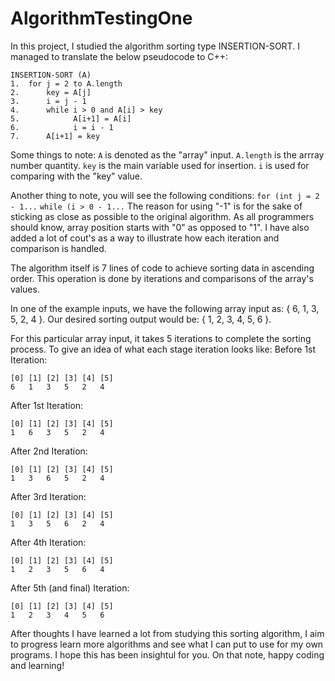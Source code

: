 # AlgorithmTestingOne

In this project, I studied the algorithm sorting type INSERTION-SORT. I managed to translate the below pseudocode to C++:

```
INSERTION-SORT (A)
1.  for j = 2 to A.length
2.      key = A[j]
3.      i = j - 1
4.      while i > 0 and A[i] > key
5.            A[i+1] = A[i]
6.            i = i - 1
7.      A[i+1] = key
```

Some things to note:
`A` is denoted as the "array" input.
`A.length` is the arrray number quantity.
`key` is the main variable used for insertion.
`i` is used for comparing with the "key" value.

Another thing to note, you will see the following conditions:
`for (int j = 2 - 1...`
`while (i > 0 - 1...`
The reason for using "-1" is for the sake of sticking as close as possible to the original algorithm. As all programmers should know, array position starts with "0" as opposed to "1". I have also added a lot of cout's as a way to illustrate how each iteration and comparison is handled.

The algorithm itself is 7 lines of code to achieve sorting data in ascending order. This operation is done by iterations and comparisons of the array's values.

In one of the example inputs, we have the following array input as: { 6, 1, 3, 5, 2, 4 }.
Our desired sorting output would be: { 1, 2, 3, 4, 5, 6 }.

For this particular array input, it takes 5 iterations to complete the sorting process. To give an idea of what each stage iteration looks like:
Before 1st Iteration:
```
[0] [1] [2] [3] [4] [5]
6   1   3   5   2   4
```

After 1st Iteration:
```
[0] [1] [2] [3] [4] [5]
1   6   3   5   2   4
```

After 2nd Iteration:
```
[0] [1] [2] [3] [4] [5]
1   3   6   5   2   4
```

After 3rd Iteration:
```
[0] [1] [2] [3] [4] [5]
1   3   5   6   2   4
```

After 4th Iteration:
```
[0] [1] [2] [3] [4] [5]
1   2   3   5   6   4
```

After 5th (and final) Iteration:
```
[0] [1] [2] [3] [4] [5]
1   2   3   4   5   6
```

After thoughts
I have learned a lot from studying this sorting algorithm, I aim to progress learn more algorithms and see what I can put to use for my own programs. I hope this has been insightul for you. On that note, happy coding and learning!
